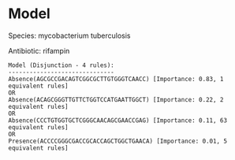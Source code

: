 
# Model

Species: mycobacterium tuberculosis

Antibiotic: rifampin

```
Model (Disjunction - 4 rules):
------------------------------
Absence(AGCGCCGACAGTCGGCGCTTGTGGGTCAACC) [Importance: 0.83, 1 equivalent rules]
OR
Absence(ACAGCGGGTTGTTCTGGTCCATGAATTGGCT) [Importance: 0.22, 2 equivalent rules]
OR
Absence(CCCTGTGGTGCTCGGGCAACAGCGAACCGAG) [Importance: 0.11, 63 equivalent rules]
OR
Presence(ACCCCGGGCGACCGCACCAGCTGGCTGAACA) [Importance: 0.01, 5 equivalent rules]

```


